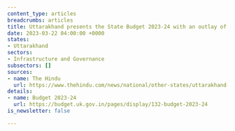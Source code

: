 ```yaml
---
content_type: articles
breadcrumbs: articles
title: Uttarakhand presents the State Budget 2023-24 with an outlay of $9.37 billion
date: 2023-03-22 04:00:00 +0000
states:
- Uttarakhand
sectors:
- Infrastructure and Governance
subsectors: []
sources:
- name: The Hindu
  url: https://www.thehindu.com/news/national/other-states/uttarakhand-govt-presents-77407-crore-budget-for-fy24/article66623119.ece
details:
- name: Budget 2023-24
  url: https://budget.uk.gov.in/pages/display/132-budget-2023-24
is_newsletter: false

---
```

